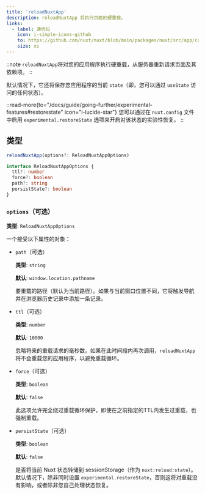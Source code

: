 ```yaml
---
title: 'reloadNuxtApp'
description: reloadNuxtApp 将执行页面的硬重载。
links:
  - label: 源代码
    icon: i-simple-icons-github
    to: https://github.com/nuxt/nuxt/blob/main/packages/nuxt/src/app/composables/chunk.ts
    size: xs
---
```


::note
`reloadNuxtApp`将对您的应用程序执行硬重载，从服务器重新请求页面及其依赖项。
::

默认情况下，它还将保存您应用程序的当前 `state`（即，您可以通过 `useState` 访问的任何状态）。

::read-more{to="/docs/guide/going-further/experimental-features#restorestate" icon="i-lucide-star"}
您可以通过在 `nuxt.config` 文件中启用 `experimental.restoreState` 选项来开启对该状态的实验性恢复。
::

## 类型

```ts
reloadNuxtApp(options?: ReloadNuxtAppOptions)

interface ReloadNuxtAppOptions {
  ttl?: number
  force?: boolean
  path?: string
  persistState?: boolean
}
```

### `options`（可选）

**类型**: `ReloadNuxtAppOptions`

一个接受以下属性的对象：

- `path`（可选）

  **类型**: `string`

  **默认**: `window.location.pathname`

  要重载的路径（默认为当前路径）。如果与当前窗口位置不同，它将触发导航并在浏览器历史记录中添加一条记录。

- `ttl`（可选）

  **类型**: `number`

  **默认**: `10000`

  忽略将来的重载请求的毫秒数。如果在此时间段内再次调用，`reloadNuxtApp`将不会重载您的应用程序，以避免重载循环。

- `force`（可选）

  **类型**: `boolean`

  **默认**: `false`

  此选项允许完全绕过重载循环保护，即使在之前指定的TTL内发生过重载，也强制重载。

- `persistState`（可选）

  **类型**: `boolean`

  **默认**: `false`

  是否将当前 Nuxt 状态转储到 sessionStorage（作为 `nuxt:reload:state`）。默认情况下，除非同时设置 `experimental.restoreState`，否则这将对重载没有影响，或者除非您自己处理状态恢复。